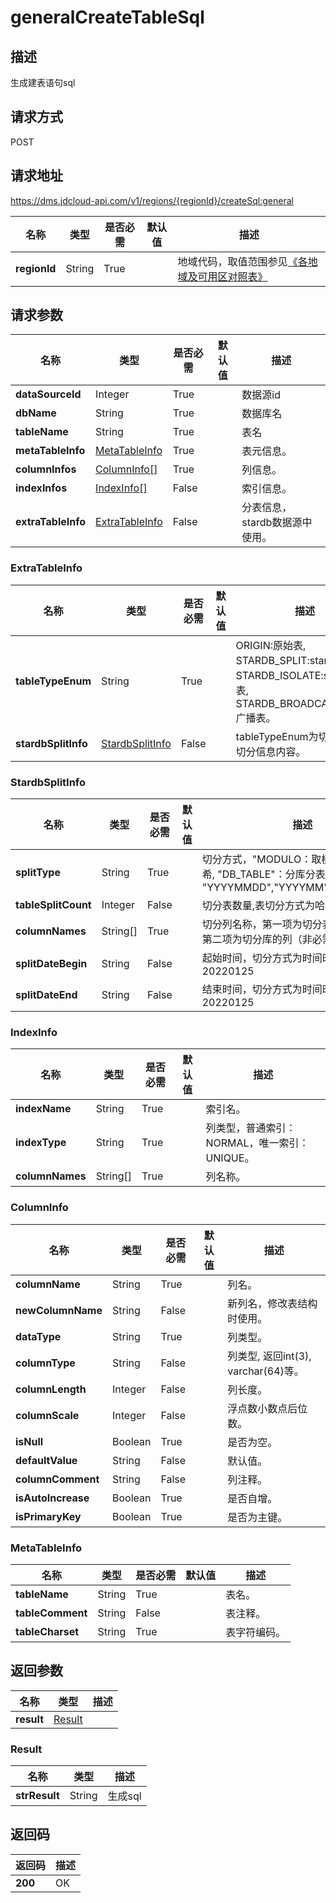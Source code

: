# generalCreateTableSql


## 描述
生成建表语句sql

## 请求方式
POST

## 请求地址
https://dms.jdcloud-api.com/v1/regions/{regionId}/createSql:general

|名称|类型|是否必需|默认值|描述|
|---|---|---|---|---|
|**regionId**|String|True| |地域代码，取值范围参见[《各地域及可用区对照表》](../Enum-Definitions/Regions-AZ.md)|

## 请求参数
|名称|类型|是否必需|默认值|描述|
|---|---|---|---|---|
|**dataSourceId**|Integer|True| |数据源id|
|**dbName**|String|True| |数据库名|
|**tableName**|String|True| |表名|
|**metaTableInfo**|[MetaTableInfo](#metatableinfo)|True| |表元信息。|
|**columnInfos**|[ColumnInfo[]](#columninfo)|True| |列信息。|
|**indexInfos**|[IndexInfo[]](#indexinfo)|False| |索引信息。|
|**extraTableInfo**|[ExtraTableInfo](#extratableinfo)|False| |分表信息，stardb数据源中使用。|

### <div id="ExtraTableInfo">ExtraTableInfo</div>
|名称|类型|是否必需|默认值|描述|
|---|---|---|---|---|
|**tableTypeEnum**|String|True| |ORIGIN:原始表, STARDB_SPLIT:stardb切分表, STARDB_ISOLATE:stardb孤立表, STARDB_BROADCAST:stardb广播表。|
|**stardbSplitInfo**|[StardbSplitInfo](#stardbsplitinfo)|False| |tableTypeEnum为切分表时的切分信息内容。|
### <div id="stardbsplitinfo">StardbSplitInfo</div>
|名称|类型|是否必需|默认值|描述|
|---|---|---|---|---|
|**splitType**|String|True| |切分方式，"MODULO：取模, "HASH"：哈希, "DB_TABLE"：分库分表, "YYYYMMDD","YYYYMM","MM","MMDD"|
|**tableSplitCount**|Integer|False| |切分表数量,表切分方式为哈希取模时必需|
|**columnNames**|String[]|True| |切分列名称，第一项为切分表的列（必需），第二项为切分库的列（非必需)|
|**splitDateBegin**|String|False| |起始时间，切分方式为时间时必需，格式为20220125|
|**splitDateEnd**|String|False| |结束时间，切分方式为时间时必需，格式为20220125|
### <div id="indexinfo">IndexInfo</div>
|名称|类型|是否必需|默认值|描述|
|---|---|---|---|---|
|**indexName**|String|True| |索引名。|
|**indexType**|String|True| |列类型，普通索引：NORMAL，唯一索引：UNIQUE。|
|**columnNames**|String[]|True| |列名称。|
### <div id="columninfo">ColumnInfo</div>
|名称|类型|是否必需|默认值|描述|
|---|---|---|---|---|
|**columnName**|String|True| |列名。|
|**newColumnName**|String|False| |新列名，修改表结构时使用。|
|**dataType**|String|True| |列类型。|
|**columnType**|String|False| |列类型, 返回int(3), varchar(64)等。|
|**columnLength**|Integer|False| |列长度。|
|**columnScale**|Integer|False| |浮点数小数点后位数。|
|**isNull**|Boolean|True| |是否为空。|
|**defaultValue**|String|False| |默认值。|
|**columnComment**|String|False| |列注释。|
|**isAutoIncrease**|Boolean|True| |是否自增。|
|**isPrimaryKey**|Boolean|True| |是否为主键。|
### <div id="metatableinfo">MetaTableInfo</div>
|名称|类型|是否必需|默认值|描述|
|---|---|---|---|---|
|**tableName**|String|True| |表名。|
|**tableComment**|String|False| |表注释。|
|**tableCharset**|String|True| |表字符编码。|

## 返回参数
|名称|类型|描述|
|---|---|---|
|**result**|[Result](#result)| |

### <div id="result">Result</div>
|名称|类型|描述|
|---|---|---|
|**strResult**|String|生成sql|

## 返回码
|返回码|描述|
|---|---|
|**200**|OK|
